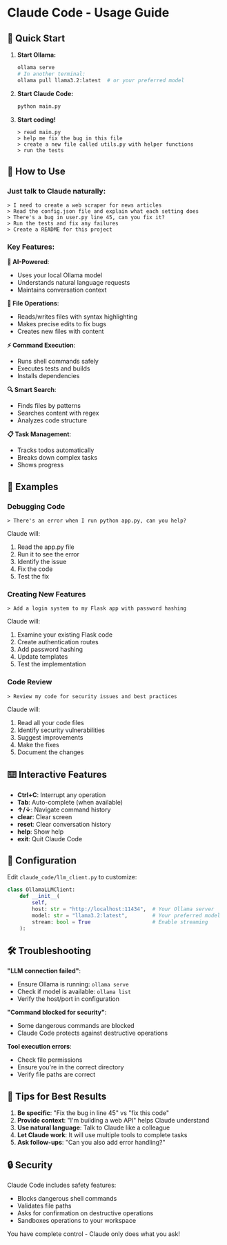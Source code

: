 # Claude Code - Usage Guide

## 🚀 Quick Start

1. **Start Ollama:**
   ```bash
   ollama serve
   # In another terminal:
   ollama pull llama3.2:latest  # or your preferred model
   ```

2. **Start Claude Code:**
   ```bash
   python main.py
   ```

3. **Start coding!**
   ```
   > read main.py
   > help me fix the bug in this file
   > create a new file called utils.py with helper functions
   > run the tests
   ```

## 💬 How to Use

### Just talk to Claude naturally:

```
> I need to create a web scraper for news articles
> Read the config.json file and explain what each setting does  
> There's a bug in user.py line 45, can you fix it?
> Run the tests and fix any failures
> Create a README for this project
```

### Key Features:

**🤖 AI-Powered**: 
- Uses your local Ollama model
- Understands natural language requests
- Maintains conversation context

**📁 File Operations**:
- Reads/writes files with syntax highlighting
- Makes precise edits to fix bugs
- Creates new files with content

**⚡ Command Execution**:
- Runs shell commands safely
- Executes tests and builds
- Installs dependencies

**🔍 Smart Search**:
- Finds files by patterns
- Searches content with regex
- Analyzes code structure

**📋 Task Management**:
- Tracks todos automatically
- Breaks down complex tasks
- Shows progress

## 🎯 Examples

### Debugging Code
```
> There's an error when I run python app.py, can you help?
```
Claude will:
1. Read the app.py file
2. Run it to see the error
3. Identify the issue
4. Fix the code
5. Test the fix

### Creating New Features
```
> Add a login system to my Flask app with password hashing
```
Claude will:
1. Examine your existing Flask code
2. Create authentication routes
3. Add password hashing
4. Update templates
5. Test the implementation

### Code Review
```
> Review my code for security issues and best practices
```
Claude will:
1. Read all your code files
2. Identify security vulnerabilities
3. Suggest improvements
4. Make the fixes
5. Document the changes

## ⌨️ Interactive Features

- **Ctrl+C**: Interrupt any operation
- **Tab**: Auto-complete (when available)
- **↑/↓**: Navigate command history
- **clear**: Clear screen
- **reset**: Clear conversation history
- **help**: Show help
- **exit**: Quit Claude Code

## 🔧 Configuration

Edit `claude_code/llm_client.py` to customize:

```python
class OllamaLLMClient:
    def __init__(
        self,
        host: str = "http://localhost:11434",  # Your Ollama server
        model: str = "llama3.2:latest",        # Your preferred model
        stream: bool = True                    # Enable streaming
    ):
```

## 🛠️ Troubleshooting

**"LLM connection failed"**:
- Ensure Ollama is running: `ollama serve`
- Check if model is available: `ollama list`
- Verify the host/port in configuration

**"Command blocked for security"**:
- Some dangerous commands are blocked
- Claude Code protects against destructive operations

**Tool execution errors**:
- Check file permissions
- Ensure you're in the correct directory
- Verify file paths are correct

## 🎨 Tips for Best Results

1. **Be specific**: "Fix the bug in line 45" vs "fix this code"
2. **Provide context**: "I'm building a web API" helps Claude understand
3. **Use natural language**: Talk to Claude like a colleague
4. **Let Claude work**: It will use multiple tools to complete tasks
5. **Ask follow-ups**: "Can you also add error handling?"

## 🔒 Security

Claude Code includes safety features:
- Blocks dangerous shell commands
- Validates file paths
- Asks for confirmation on destructive operations
- Sandboxes operations to your workspace

You have complete control - Claude only does what you ask!